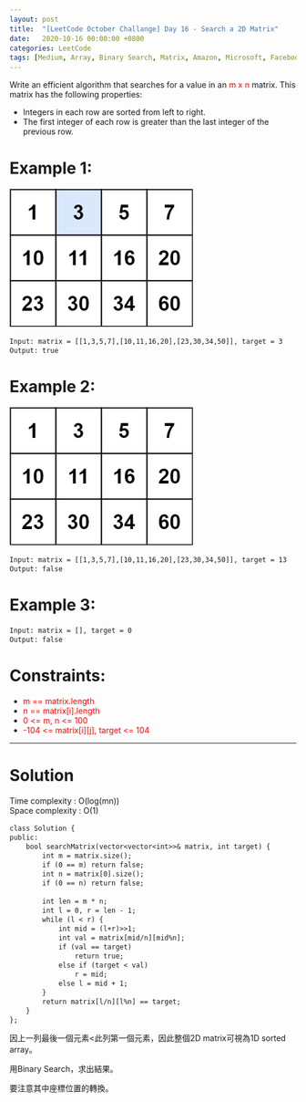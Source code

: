 ```yaml
---
layout: post
title:  "[LeetCode October Challange] Day 16 - Search a 2D Matrix"
date:   2020-10-16 00:00:00 +0800
categories: LeetCode
tags: [Medium, Array, Binary Search, Matrix, Amazon, Microsoft, Facebook, Bloomberg, Adobe, C++]
---
```

Write an efficient algorithm that searches for a value in an <font color="red">m x n</font> matrix. This matrix has the following properties:  

- Integers in each row are sorted from left to right.
- The first integer of each row is greater than the last integer of the previous row.

# Example 1:  
![](https://github.com/nshawn4675/nshawn4675.github.io/blob/master/_pic/74_ex1.jpg?raw=true)

	Input: matrix = [[1,3,5,7],[10,11,16,20],[23,30,34,50]], target = 3
	Output: true

# Example 2:  
![](https://github.com/nshawn4675/nshawn4675.github.io/blob/master/_pic/74_ex2.jpg?raw=true)

	Input: matrix = [[1,3,5,7],[10,11,16,20],[23,30,34,50]], target = 13
	Output: false

# Example 3:  
	Input: matrix = [], target = 0
	Output: false

# Constraints:  
- <font color="red">m == matrix.length</font>
- <font color="red">n == matrix[i].length</font>
- <font color="red">0 <= m, n <= 100</font>
- <font color="red">-104 <= matrix[i][j], target <= 104</font>

______________________  

# Solution

Time complexity : O(log(mn))  
Space complexity : O(1)  

	class Solution {
	public:
	    bool searchMatrix(vector<vector<int>>& matrix, int target) {
	        int m = matrix.size();
	        if (0 == m) return false;
	        int n = matrix[0].size();
	        if (0 == n) return false;
	        
	        int len = m * n;
	        int l = 0, r = len - 1;
	        while (l < r) {
	            int mid = (l+r)>>1;
	            int val = matrix[mid/n][mid%n];
	            if (val == target)
	                return true;
	            else if (target < val)
	                r = mid;
	            else l = mid + 1;
	        }
	        return matrix[l/n][l%n] == target;
	    }
	};

因上一列最後一個元素<此列第一個元素，因此整個2D matrix可視為1D sorted array。  

用Binary Search，求出結果。  

要注意其中座標位置的轉換。